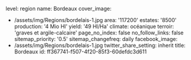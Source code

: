 level: region
name: Bordeaux
cover_image:
  - /assets/img/Regions/bordelais-1.jpg
area: '117200'
estates: '8500'
production: '4 Mio Hl'
yield: '49 Hl/Ha'
climate: océanique
terroir: 'graves et argile-calcaire'
page_no_index: false
no_follow_links: false
sitemap_priority: '0.5'
sitemap_changefreq: daily
facebook_image:
  - /assets/img/Regions/bordelais-1.jpg
twitter_share_setting: inherit
title: Bordeaux
id: ff367741-f507-4f20-85f3-60defdc3d611
